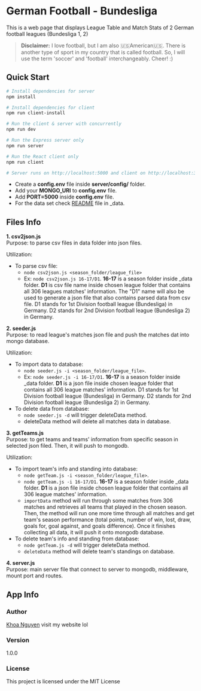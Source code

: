 # German Football - Bundesliga

This is a web page that displays League Table and Match Stats of 2 German football leagues (Bundesliga 1, 2)

> **Disclaimer:**
> I love football, but I am also :us:American:us:. There is another type of sport in my country that is called football. So, I will use the term 'soccer' and 'football' interchangeably. Cheer! :)

## Quick Start

```bash
# Install dependencies for server
npm install

# Install dependencies for client
npm run client-install

# Run the client & server with concurrently
npm run dev

# Run the Express server only
npm run server

# Run the React client only
npm run client

# Server runs on http://localhost:5000 and client on http://localhost:3000
```

- Create a **config.env** file inside **server/config/** folder.
- Add your **MONGO_URI** to **config.env** file.
- Add **PORT=5000** inside **config.env** file.
- For the data set check [README](server/_data) file in \_data.

## Files Info

**1. csv2json.js**<br/>
Purpose: to parse csv files in data folder into json files.<br/>

Utilization:

- To parse csv file:
  - `node csv2json.js <season_folder/league_file>`
  - Ex: `node csv2json.js 16-17/D1`. **16-17** is a season folder inside \_data folder. **D1** is csv file name inside chosen league folder that contains all 306 leagues matches' information. The "D1" name will also be used to generate a json file that also contains parsed data from csv file. D1 stands for 1st Division football league (Bundesliga) in Germany. D2 stands for 2nd Division football league (Bundesliga 2) in Germany.

**2. seeder.js**<br/>
Purpose: to read league's matches json file and push the matches dat into mongo database.<br/>

Utilization:

- To import data to database:
  - `node seeder.js -i <season_folder/league_file>`.
  - Ex: `node seeder.js -i 16-17/D1`. **16-17** is a season folder inside \_data folder. **D1** is a json file inside chosen league folder that contains all 306 league matches' information. D1 stands for 1st Division football league (Bundesliga) in Germany. D2 stands for 2nd Division football league (Bundesliga 2) in Germany.
- To delete data from database:
  - `node seeder.js -d` will trigger deleteData method.
  - deleteData method will delete all matches data in database.

**3. getTeams.js**<br/>
Purpose: to get teams and teams' information from specific season in selected json filed. Then, it will push to mongodb.<br/>

Utilization:

- To import team's info and standing into database:
  - `node getTeam.js -i <season_folder/league_file>`.
  - `node getTeam.js -i 16-17/D1`. **16-17** is a season folder inside \_data folder. **D1** is a json file inside chosen league folder that contains all 306 league matches' information.
  - `importData` method will run through some matches from 306 matches and retrieves all teams that played in the chosen season. Then, the method will run one more time through all matches and get team's season performance (total points, number of win, lost, draw, goals for, goal against, and goals difference). Once it finishes collecting all data, it will push it onto mongodb database.
- To delete team's info and standing from database:
  - `node getTeam.js -d` will trigger deleteData method.
  - `deleteData` method will delete team's standings on database.

**4. server.js**<br/>
Purpose: main server file that connect to server to mongodb, middleware, mount port and routes. <br/>

## App Info

### Author

[Khoa Nguyen](https://henrykhoanguyen.github.io/)
visit my website lol

### Version

1.0.0

### License

This project is licensed under the MIT License
